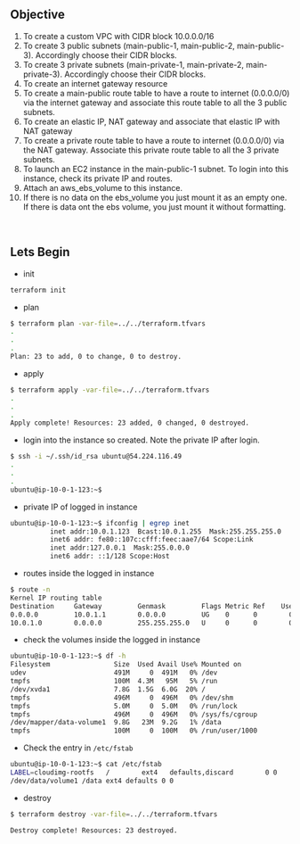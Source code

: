 ## Objective 

1) To create a custom VPC with CIDR block 10.0.0.0/16
2) To create 3 public subnets (main-public-1, main-public-2, main-public-3). Accordingly choose their CIDR blocks.
3) To create 3 private subnets (main-private-1, main-private-2, main-private-3). Accordingly choose their CIDR blocks.
4) To create an internet gateway resource
5) To create a main-public route table to have a route to internet (0.0.0.0/0) via the internet gateway and associate this route table to all the 3 public subnets.
6) To create an elastic IP, NAT gateway and associate that elastic IP with NAT gateway
7) To create a private route table to have a route to internet (0.0.0.0/0) via the NAT gateway. Associate this private route table to all the 3 private subnets.
8) To launch an EC2 instance in the main-public-1 subnet. To login into this instance, check its private IP and routes.
9) Attach an aws_ebs_volume to this instance. 
10) If there is no data on the ebs_volume you just mount it as an empty one. If there is data ont the ebs volume, you just mount it without formatting.


<br>

## Lets Begin



- init
```bash
terraform init
```

- plan
```bash
$ terraform plan -var-file=../../terraform.tfvars
.
.
.
Plan: 23 to add, 0 to change, 0 to destroy.
```


- apply
```bash
$ terraform apply -var-file=../../terraform.tfvars
.
.
.
Apply complete! Resources: 23 added, 0 changed, 0 destroyed.
```


- login into the instance so created. Note the private IP after login.
```bash
$ ssh -i ~/.ssh/id_rsa ubuntu@54.224.116.49                                               
.
.
.
ubuntu@ip-10-0-1-123:~$ 
```

- private IP of logged in instance
```bash
ubuntu@ip-10-0-1-123:~$ ifconfig | egrep inet
          inet addr:10.0.1.123  Bcast:10.0.1.255  Mask:255.255.255.0
          inet6 addr: fe80::107c:cfff:feec:aae7/64 Scope:Link
          inet addr:127.0.0.1  Mask:255.0.0.0
          inet6 addr: ::1/128 Scope:Host
```

- routes inside the logged in instance
```bash
$ route -n
Kernel IP routing table
Destination     Gateway         Genmask         Flags Metric Ref    Use Iface
0.0.0.0         10.0.1.1        0.0.0.0         UG    0      0        0 eth0
10.0.1.0        0.0.0.0         255.255.255.0   U     0      0        0 eth0
```

- check the volumes inside the logged in instance
```bash
ubuntu@ip-10-0-1-123:~$ df -h
Filesystem                Size  Used Avail Use% Mounted on
udev                      491M     0  491M   0% /dev
tmpfs                     100M  4.3M   95M   5% /run
/dev/xvda1                7.8G  1.5G  6.0G  20% /
tmpfs                     496M     0  496M   0% /dev/shm
tmpfs                     5.0M     0  5.0M   0% /run/lock
tmpfs                     496M     0  496M   0% /sys/fs/cgroup
/dev/mapper/data-volume1  9.8G   23M  9.2G   1% /data
tmpfs                     100M     0  100M   0% /run/user/1000
```



- Check the entry in `/etc/fstab`
```bash
ubuntu@ip-10-0-1-123:~$ cat /etc/fstab
LABEL=cloudimg-rootfs   /        ext4   defaults,discard        0 0
/dev/data/volume1 /data ext4 defaults 0 0
```

- destroy
```bash
$ terraform destroy -var-file=../../terraform.tfvars

Destroy complete! Resources: 23 destroyed.
```
